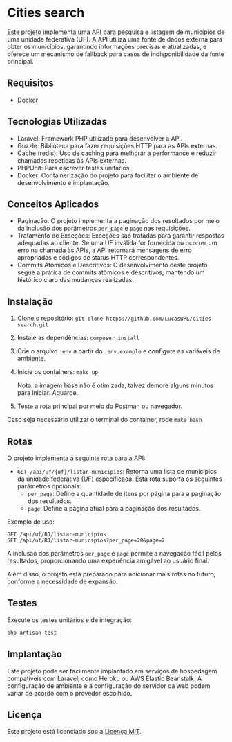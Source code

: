 # Cities search

Este projeto implementa uma API para pesquisa e listagem de municípios de uma unidade federativa (UF). A API utiliza uma fonte de dados externa para obter os municípios, garantindo informações precisas e atualizadas, e oferece um mecanismo de fallback para casos de indisponibilidade da fonte principal.
## Requisitos

- [Docker](https://docs.docker.com/engine/install/ubuntu/)

## Tecnologias Utilizadas

- Laravel: Framework PHP utilizado para desenvolver a API.
- Guzzle: Biblioteca para fazer requisições HTTP para as APIs externas.
- Cache (redis): Uso de caching para melhorar a performance e reduzir chamadas repetidas às APIs externas.
- PHPUnit: Para escrever testes unitários.
- Docker: Containerização do projeto para facilitar o ambiente de desenvolvimento e implantação.

## Conceitos Aplicados

- Paginação: O projeto implementa a paginação dos resultados por meio da inclusão dos parâmetros `per_page` e `page` nas requisições.
- Tratamento de Exceções: Exceções são tratadas para garantir respostas adequadas ao cliente. Se uma UF inválida for fornecida ou ocorrer um erro na chamada às APIs, a API retornará mensagens de erro apropriadas e códigos de status HTTP correspondentes.
- Commits Atômicos e Descritivos: O desenvolvimento deste projeto segue a prática de commits atômicos e descritivos, mantendo um histórico claro das mudanças realizadas.
## Instalação

1. Clone o repositório: `git clone https://github.com/LucasWPL/cities-search.git`
2. Instale as dependências: `composer install`
3. Crie o arquivo `.env` a partir do `.env.example` e configure as variáveis de ambiente.
4. Inicie os containers: `make up`

    Nota: a imagem base não é otimizada, talvez demore alguns minutos para iniciar. Aguarde.

5. Teste a rota principal por meio do Postman ou navegador.

Caso seja necessário utilizar o terminal do container, rode `make bash`
## Rotas

O projeto implementa a seguinte rota para a API:

- `GET /api/uf/{uf}/listar-municipios`: Retorna uma lista de municípios da unidade federativa (UF) especificada. Esta rota suporta os seguintes parâmetros opcionais:
  - `per_page`: Define a quantidade de itens por página para a paginação dos resultados.
  - `page`: Define a página atual para a paginação dos resultados.

Exemplo de uso:

```
GET /api/uf/RJ/listar-municipios
GET /api/uf/RJ/listar-municipios?per_page=20&page=2
```

A inclusão dos parâmetros `per_page` e `page` permite a navegação fácil pelos resultados, proporcionando uma experiência amigável ao usuário final.

Além disso, o projeto está preparado para adicionar mais rotas no futuro, conforme a necessidade de expansão.

## Testes

Execute os testes unitários e de integração:

```bash
php artisan test
```

## Implantação
Este projeto pode ser facilmente implantado em serviços de hospedagem compatíveis com Laravel, como Heroku ou AWS Elastic Beanstalk. A configuração de ambiente e a configuração do servidor da web podem variar de acordo com o provedor escolhido.

## Licença
Este projeto está licenciado sob a [Licença MIT](https://www.mit.edu/~amini/LICENSE.md).